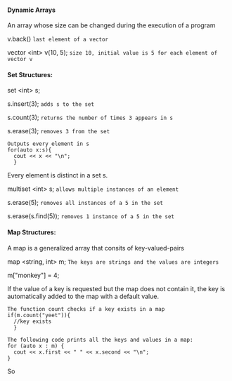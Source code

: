 #### Dynamic Arrays
An array whose size can be changed during the execution of a program

v.back() `last element of a vector`

vector \<int> v(10, 5); `size 10, initial value is 5 for each element of vector v`

#### Set Structures:
set \<int> s;
  
s.insert(3); `adds s to the set`

s.count(3); `returns the number of times 3 appears in s`

s.erase(3); `removes 3 from the set`
  
```
Outputs every element in s
for(auto x:s){ 
  cout << x << "\n";
  }
```
Every element is distinct in a set s.

multiset \<int> s; `allows multiple instances of an element`
  
s.erase(5); `removes all instances of a 5 in the set`

s.erase(s.find(5)); `removes 1 instance of a 5 in the set`

#### Map Structures:
A map is a generalized array that consits of key-valued-pairs

map <string, int> m; `The keys are strings and the values are integers`

m["monkey"] = 4; 

If the value of a key is requested but the map does not contain it, the key is automatically added to the map with a default value.

```
The function count checks if a key exists in a map
if(m.count("yeet")){
  //key exists
  }
```

```
The following code prints all the keys and values in a map:
for (auto x : m) {
  cout << x.first << " " << x.second << "\n";
}
```

So

























